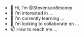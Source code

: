 - 👋 Hi, I’m @Stevenson8money
- 👀 I’m interested in ...
- 🌱 I’m currently learning ...
- 💞️ I’m looking to collaborate on ...
- 📫 How to reach me ...

<!---
Stevenson8money/Stevenson8money is a ✨ special ✨ repository because its `README.md` (this file) appears on your GitHub profile.
You can click the Preview link to take a look at your changes.
--->
